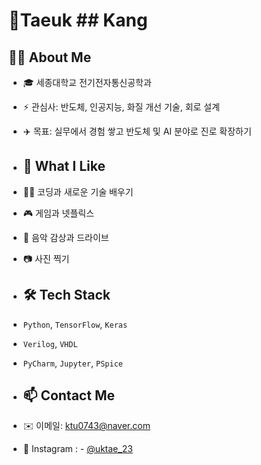 # 👋Taeuk ## Kang 

## 🙋‍♂️ About Me
- 🎓 세종대학교 전기전자통신공학과
- ⚡️ 관심사: 반도체, 인공지능, 화질 개선 기술, 회로 설계
- ✈️ 목표: 실무에서 경험 쌓고 반도체 및 AI 분야로 진로 확장하기

- ## 🎯 What I Like
- 🧑‍💻 코딩과 새로운 기술 배우기
- 🎮 게임과 넷플릭스
- 🎵 음악 감상과 드라이브
- 📷 사진 찍기

- ## 🛠️ Tech Stack
- `Python`, `TensorFlow`, `Keras`
- `Verilog`, `VHDL`
- `PyCharm`, `Jupyter`, `PSpice`

- ## 📫 Contact Me
- ✉️ 이메일: ktu0743@naver.com
- 📸 Instagram : - [@uktae_23](https://instagram.com/uktae_23)

